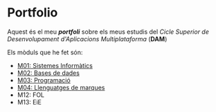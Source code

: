 # Portfolio
Aquest és el meu **_portfoli_** sobre els meus estudis del *Cicle Superior de Desenvolupament d'Aplicacions Multiplataforma* (**DAM**)

Els mòduls que he fet són: 
  - [M01: Sistemes Informàtics](https://github.com/alexgarciamartinez/Portfolio/tree/main/CFGS/M01%20-%20Sistemas%20Inform%C3%A1ticos) 
  - [M02: Bases de dades](https://github.com/alexgarciamartinez/Portfolio/tree/main/CFGS/M02%20-%20Base%20de%20datos)
  - [M03: Programació](https://github.com/alexgarciamartinez/Portfolio/tree/main/CFGS/M03%20-%20Programaci%C3%B3n)
  - [M04: Llenguatges de marques](https://github.com/alexgarciamartinez/Portfolio/tree/main/CFGS/M04%20-%20Lenguaje%20de%20marcas)
  - M12: FOL
  - M13: EiE
